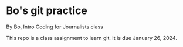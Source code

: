 # Bo's git practice

By Bo, Intro Coding for Journalists class

This repo is a class assignment to learn git. It is due January 26, 2024.